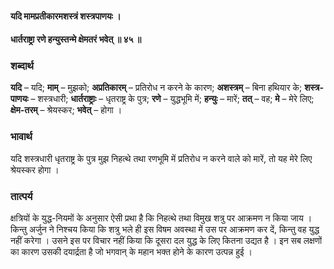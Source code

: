 #### यदि मामप्रतीकारमशस्त्रं शस्त्रपाणयः ।
#### धार्तराष्ट्रा रणे हन्युस्तन्मे क्षेमतरं भवेत् ॥ ४५ ॥

### शब्दार्थ

**यदि** – यदि; **माम्** – मुझको; **अप्रतिकारम्** – प्रतिरोध न करने के कारण; **अशस्त्रम्** – बिना हथियार के; **शस्त्र-पाणयः** – शस्त्रधारी; **धार्तराष्ट्राः** – धृतराष्ट्र के  पुत्र; **रणे** – युद्धभूमि में; **हन्युः** – मारें; **तत्** – वह; **मे** – मेरे लिए; **क्षेम-तरम्** – श्रेयस्कर; **भवेत्** – होगा ।

### भावार्थ

यदि शस्त्रधारी धृतराष्ट्र के पुत्र मुझ निहत्थे तथा रणभूमि में प्रतिरोध न करने वाले को मारें, तो यह मेरे लिए श्रेयस्कर होगा ।

### तात्पर्य

क्षत्रियों के युद्ध-नियमों के अनुसार ऐसी प्रथा है कि निहत्थे तथा विमुख शत्रु पर आक्रमण न किया जाय । किन्तु अर्जुन ने निश्चय किया कि शत्रु भले ही इस विषम अवस्था में उस पर आक्रमण कर दें, किन्तु वह युद्ध नहीं करेगा । उसने इस पर विचार नहीं किया कि दूसरा दल युद्ध के लिए कितना उद्यत है । इन सब लक्षणों का कारण उसकी दयार्द्रता है जो भगवान् के महान भक्त होने के कारण उत्पन्न हुई ।